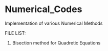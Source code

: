 # Numerical_Codes
Implementation of various Numerical Methods

FILE LIST:
1. Bisection method for Quadretic Equations
